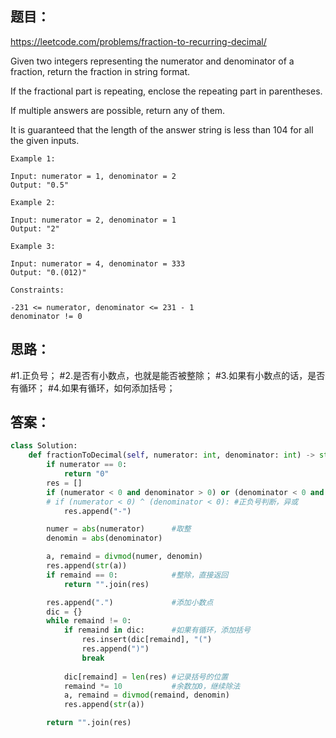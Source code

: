 ## 题目：
https://leetcode.com/problems/fraction-to-recurring-decimal/

Given two integers representing the numerator and denominator of a fraction, return the fraction in string format.

If the fractional part is repeating, enclose the repeating part in parentheses.

If multiple answers are possible, return any of them.

It is guaranteed that the length of the answer string is less than 104 for all the given inputs.

 ```
Example 1:

Input: numerator = 1, denominator = 2
Output: "0.5"

Example 2:

Input: numerator = 2, denominator = 1
Output: "2"

Example 3:

Input: numerator = 4, denominator = 333
Output: "0.(012)"
 
Constraints:

-231 <= numerator, denominator <= 231 - 1
denominator != 0
```
## 思路：

#1.正负号；
#2.是否有小数点，也就是能否被整除；
#3.如果有小数点的话，是否有循环；
#4.如果有循环，如何添加括号；

## 答案：
```python
class Solution:
    def fractionToDecimal(self, numerator: int, denominator: int) -> str:
        if numerator == 0:
            return "0"
        res = []
        if (numerator < 0 and denominator > 0) or (denominator < 0 and numerator > 0): #正负号判断，异或
        # if (numerator < 0) ^ (denominator < 0): #正负号判断，异或   
            res.append("-")

        numer = abs(numerator)      #取整
        denomin = abs(denominator)

        a, remaind = divmod(numer, denomin)
        res.append(str(a))
        if remaind == 0:            #整除，直接返回
            return "".join(res)

        res.append(".")             #添加小数点
        dic = {}
        while remaind != 0:
            if remaind in dic:      #如果有循环，添加括号
                res.insert(dic[remaind], "(")
                res.append(")")
                break
            
            dic[remaind] = len(res) #记录括号的位置
            remaind *= 10           #余数加0，继续除法
            a, remaind = divmod(remaind, denomin)
            res.append(str(a))

        return "".join(res)

```
